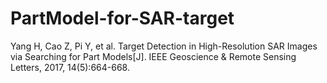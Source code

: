 # PartModel-for-SAR-target
Yang H, Cao Z, Pi Y, et al. Target Detection in High-Resolution SAR Images via Searching for Part Models[J]. IEEE Geoscience &amp; Remote Sensing Letters, 2017, 14(5):664-668.
